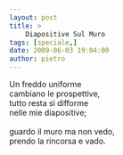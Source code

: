 ```yaml
---
layout: post
title: >
    Diapositive Sul Muro
tags: [speciale,]
date: 2009-06-03 19:04:00
author: pietro
---
```

Un freddo uniforme<br/>cambiano le prospettive,<br/>tutto resta sì difforme<br/>nelle mie diapositive;<br/><br/>guardo il muro ma non vedo,<br/>prendo la rincorsa e vado.
